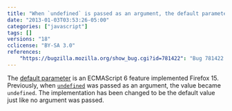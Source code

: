 ```yaml
---
title: "When `undefined` is passed as an argument, the default parameter will be used if any"
date: "2013-01-03T03:53:26-05:00"
categories: ["javascript"]
tags: []
versions: "18"
cclicense: "BY-SA 3.0"
references:
    "https://bugzilla.mozilla.org/show_bug.cgi?id=781422": "Bug 781422 – parameters should get defaults whenever they are undefined"
---
```

The [default parameter](https://developer.mozilla.org/en-US/docs/Web/JavaScript/Reference/default_parameters) is an ECMAScript 6 feature implemented Firefox 15. Previously, when [`undefined`](https://developer.mozilla.org/en-US/docs/Web/JavaScript/Reference/Global_Objects/undefined) was passed as an argument, the value became `undefined`. The implementation has been changed to be the default value just like no argument was passed.
